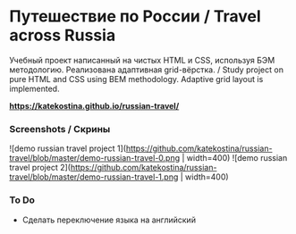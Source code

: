 # Путешествие по России / Travel across Russia
Учебный проект написанный на чистых HTML и CSS, используя БЭМ методологию. Реализована адаптивная grid-вёрстка. /
Study project on pure HTML and CSS using BEM methodology. Adaptive grid layout is implemented.

**https://katekostina.github.io/russian-travel/**

### Screenshots / Скрины 
![demo russian travel project 1](https://github.com/katekostina/russian-travel/blob/master/demo-russian-travel-0.png | width=400)
![demo russian travel project 2](https://github.com/katekostina/russian-travel/blob/master/demo-russian-travel-1.png | width=400)

### To Do
* Сделать переключение языка на английский
